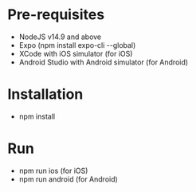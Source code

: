 # Pre-requisites
- NodeJS v14.9 and above
- Expo (npm install expo-cli --global)
- XCode with iOS simulator (for iOS)
- Android Studio with Android simulator (for Android)

# Installation
- npm install

# Run
- npm run ios (for iOS)
- npm run android (for Android)